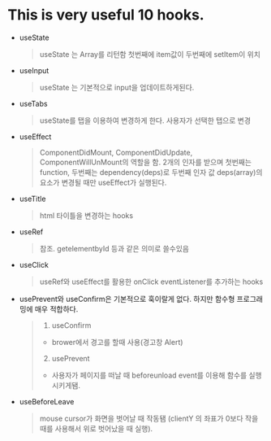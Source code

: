 # This is very useful 10 hooks.

- useState

    >useState 는 Array를 리턴함 첫번째에 item값이 두번째에 setItem이 위치

- useInput

    >useState 는 기본적으로 input을 업데이트하게된다.

- useTabs
    
    >useState를 탭을 이용하여 변경하게 한다. 사용자가 선택한 탭으로 변경

- useEffect
    
    >ComponentDidMount, ComponentDidUpdate, ComponentWillUnMount의 역할을 함.
    2개의 인자를 받으며 첫번째는 function, 두번째는 dependency(deps)로
    두번째 인자 값 deps(array)의 요소가 변경될 때만 useEffect가 실행된다.

- useTitle

    >html 타이틀을 변경하는 hooks

- useRef

    >참조. getelementbyId 등과 같은 의미로 쓸수있음

- useClick

    >useRef와 useEffect를 활용한 onClick eventListener를 추가하는 hooks

  
- usePrevent와 useConfirm은 기본적으로 훅이랄게 없다. 하지만 함수형 프로그래밍에 매우 적합하다. 
  
    > 1. useConfirm
    > - brower에서 경고를 할때 사용(경고창 Alert)
    > 2. usePrevent
    > - 사용자가 페이지를 떠날 때 beforeunload event를 이용해 함수를 실행시키게됌.

- useBeforeLeave

    >mouse cursor가 화면을 벗어날 때 작동됌 (clientY 의 좌표가 0보다 작을때를 사용해서 위로 벗어났을 때 실행).
